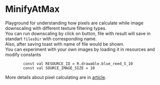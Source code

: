 # MinifyAtMax
Playground for understanding how pixels are calculate while image downscaling with different texture filtering types.  
You can run downscaling by click on button, file with result will save in standart `filesDir` with corresponding name.  
Also, after saving toast with name of file would be shown.  
You can experiment with your own images by loading it in resources and modify constants
```
        const val RESOURCE_ID = R.drawable.blue_reed_5_10
        const val SOURCE_IMAGE_SIZE = 10
```  

More details about pixel calculating are in [article](https://habr.com/ru/company/prequel/blog/672534/).
